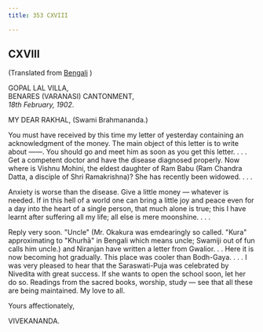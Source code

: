```yaml
---
title: 353 CXVIII

---
```

  

  


## CXVIII

(Translated from [Bengali](b8547e5118.pdf) )

GOPAL LAL VILLA,  
BENARES (VARANASI) CANTONMENT,  
*18th February, 1902*.

MY DEAR RAKHAL, (Swami Brahmananda.)

You must have received by this time my letter of yesterday containing an
acknowledgment of the money. The main object of this letter is to write
about ——. You should go and meet him as soon as you get this letter. . .
. Get a competent doctor and have the disease diagnosed properly. Now
where is Vishnu Mohini, the eldest daughter of Ram Babu (Ram Chandra
Datta, a disciple of Shri Ramakrishna)? She has recently been widowed. .
. .

Anxiety is worse than the disease. Give a little money — whatever is
needed. If in this hell of a world one can bring a little joy and peace
even for a day into the heart of a single person, that much alone is
true; this I have learnt after suffering all my life; all else is mere
moonshine. . . .

Reply very soon. "Uncle" (Mr. Okakura was emdearingly so called. "Kura"
approximating to "Khurhā" in Bengali which means uncle; Swamiji out of
fun calls him uncle.) and Niranjan have written a letter from Gwalior. .
. Here it is now becoming hot gradually. This place was cooler than
Bodh-Gaya. . . . I was very pleased to hear that the Saraswati-Puja was
celebrated by Nivedita with great success. If she wants to open the
school soon, let her do so. Readings from the sacred books, worship,
study — see that all these are being maintained. My love to all.

Yours affectionately,

VIVEKANANDA.
